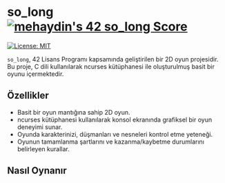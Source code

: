 
# so_long [![mehaydin's 42 so_long Score](https://badge42.vercel.app/api/v2/cl9goquqf00540fmp6v4syivq/project/2921006)](https://github.com/JaeSeoKim/badge42)


[![License: MIT](https://img.shields.io/badge/License-MIT-yellow.svg)](https://opensource.org/licenses/MIT)

`so_long`, 42 Lisans Programı kapsamında geliştirilen bir 2D oyun projesidir. Bu proje, C dili kullanılarak ncurses kütüphanesi ile oluşturulmuş basit bir oyunu içermektedir.

## Özellikler

- Basit bir oyun mantığına sahip 2D oyun.
- ncurses kütüphanesi kullanılarak konsol ekranında grafiksel bir oyun deneyimi sunar.
- Oyunda karakterinizi, düşmanları ve nesneleri kontrol etme yeteneği.
- Oyunun tamamlanma şartlarını ve kazanma/kaybetme durumlarını belirleyen kurallar.

## Nasıl Oynanır

